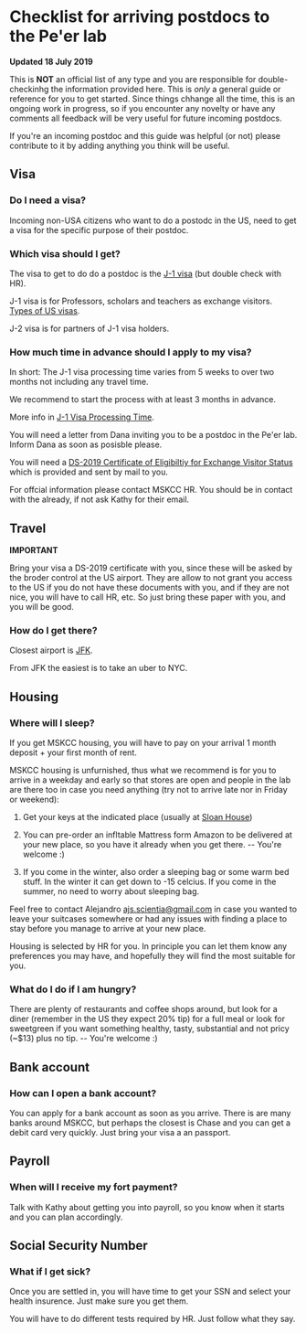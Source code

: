 # Checklist for arriving postdocs to the Pe'er lab

**Updated 18 July 2019**

This is **NOT** an official list of any type and you are responsible for double-checkinhg the information provided here. This is *only* a general guide or reference for you to get started. Since things chhange all the time, this is an ongoing work in progress, so if you encounter any novelty or have any comments all feedback will be very useful for future incoming postdocs.

If you're an incoming postdoc and this guide was helpful (or not) please contribute to it by adding anything you think will be useful.

## Visa

### Do I need a visa?

Incoming non-USA citizens who want to do a postodc in the US, need to get a visa for the specific purpose of their postdoc.

### Which visa should I get?

The visa to get to do do a postdoc is the [J-1 visa](https://j1visa.state.gov/) (but double check with HR).

J-1 visa is for Professors, scholars and teachers as exchange visitors. [Types of US visas](https://www.bankbazaar.com/visa/types-of-us-visa.html).

J-2 visa is for partners of J-1 visa holders.

### How much time in advance should I apply to my visa?

In short: The J-1 visa processing time varies from 5 weeks to over two months not including any travel time.

We recommend to start the process with at least 3 months in advance.

More info in [J-1 Visa Processing Time](https://www.immi-usa.com/j-1-visa-processing-time/).

You will need a letter from Dana inviting you to be a postdoc in the Pe'er lab. Inform Dana as soon as posisble please.

You will need a [DS-2019 Certificate of Eligibiltiy for Exchange Visitor Status](https://www.cicdgo.com/internships-in-the-usa/ds-2019-form/) which is provided and sent by mail to you.

For offcial information please contact MSKCC HR. You should be in contact with the already, if not ask Kathy for their email.

## Travel

**IMPORTANT**

Bring your visa a DS-2019 certificate with you, since these will be asked by the broder control at the US airport. They are allow to not grant you access to the US if you do not have these documents with you, and if they are not nice, you will have to call HR, etc. So just bring these paper with you, and you will be good.

### How do I get there?

Closest airport is [JFK](https://www.jfkairport.com/).

From JFK the easiest is to take an uber to NYC.

## Housing

### Where will I sleep?

If you get MSKCC housing, you will have to pay on your arrival 1 month deposit + your first month of rent.

MSKCC housing is unfurnished, thus what we recommend is for you to arrive in a weekday and early so that stores are open and people in the lab are there too in case you need anything (try not to arrive late nor in Friday or weekend):

1) Get your keys at the indicated place (usually at [Sloan House](https://www.google.com/search?rlz=1C5CHFA_enUS851US855&tbm=lcl&ei=xbIwXbzbFOua_Qbi0ZOoCQ&q=sloan+house&oq=sloan+house&gs_l=psy-ab.3..0l2j0i10k1j0l3j0i10k1l3j0.2215.3574.0.3664.11.11.0.0.0.0.106.858.9j2.11.0....0...1c.1.64.psy-ab..0.11.857...35i39k1j0i131k1j0i67k1j0i20i263k1.0.LdicIEKvkuk#rlfi=hd:;si:747883077403004333;mv:!1m2!1d40.7653526!2d-73.95662159999999!2m2!1d40.763516200000005!2d-73.9567624!3m12!1m3!1d897.1236976265474!2d-73.956692!3d40.7644344!2m3!1f0!2f0!3f0!3m2!1i4!2i57!4f13.1))

2) You can pre-order an infltable Mattress form Amazon to be delivered at your new place, so you have it already when you get there. -- You're welcome :)

3) If you come in the winter, also order a sleeping bag or some warm bed stuff. In the winter it can get down to -15 celcius. If you come in the summer, no need to worry about sleeping bag.

Feel free to contact Alejandro [ajs.scientia@gmail.com](ajs.scientia@gmail.com) in case you wanted to leave your suitcases somewhere or had any issues with finding a place to stay before you manage to arrive at your new place.

Housing is selected by HR for you. In principle you can let them know any preferences you may have, and hopefully they will find the most suitable for you.

### What do I do if I am hungry?

There are plenty of restaurants and coffee shops around, but look for a diner (remember in the US they expect 20% tip) for a full meal or look for sweetgreen if you want something healthy, tasty, substantial and not pricy (~$13) plus no tip. -- You're welcome :) 

## Bank account

### How can I open a bank account?

You can apply for a bank account as soon as you arrive. There is are many banks around MSKCC, but perhaps the closest is Chase and you can get a debit card very quickly. Just bring your visa a an passport.

## Payroll

### When will I receive my fort payment?

Talk with Kathy about getting you into payroll, so you know when it starts and you can plan accordingly.

## Social Security Number

### What if I get sick?

Once you are settled in, you will have time to get your SSN and select your health insurence. Just make sure you get them.

You will have to do different tests required by HR. Just follow what they say.
